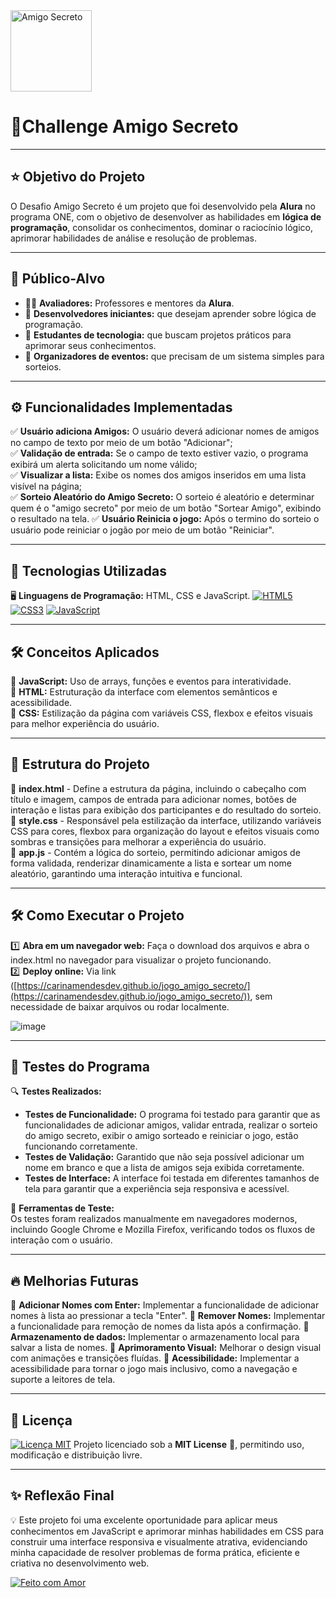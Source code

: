 <img src="https://github.com/user-attachments/assets/cc468c98-3006-4cda-ba44-d749426ec337" alt="Amigo Secreto" width="130"/>

# 🎉**Challenge Amigo Secreto**

---

## ⭐ **Objetivo do Projeto** 
O Desafio Amigo Secreto é um projeto que foi desenvolvido pela **Alura** no programa ONE, com o objetivo de desenvolver as habilidades em **lógica de programação**, consolidar os conhecimentos, dominar o raciocínio lógico, aprimorar habilidades de análise e resolução de problemas.

---

## 🎯 **Público-Alvo**  
- 👨‍🏫 **Avaliadores:** Professores e mentores da **Alura**.  
- 📌 **Desenvolvedores iniciantes:** que desejam aprender sobre lógica de programação.  
- 📌 **Estudantes de tecnologia:** que buscam projetos práticos para aprimorar seus conhecimentos.  
- 📌 **Organizadores de eventos:** que precisam de um sistema simples para sorteios.

---

## ⚙️ **Funcionalidades Implementadas**  
✅ **Usuário adiciona Amigos:** O usuário deverá adicionar nomes de amigos no campo de texto por meio de um botão "Adicionar";  
✅ **Validação de entrada:** Se o campo de texto estiver vazio, o programa exibirá um alerta solicitando um nome válido;  
✅ **Visualizar a lista:** Exibe os nomes dos amigos inseridos em uma lista visível na página;  
✅ **Sorteio Aleatório do Amigo Secreto:** O sorteio é aleatório e determinar quem é o "amigo secreto" por meio de um botão "Sortear Amigo", exibindo o resultado na tela.
✅ **Usuário Reinicia o jogo:** Após o termino do sorteio o usuário pode reiniciar o jogão por meio de um botão "Reiniciar".


---

## 🚀 **Tecnologias Utilizadas**  
🖥️ **Linguagens de Programação:** HTML, CSS e JavaScript.
[![HTML5](https://img.shields.io/badge/HTML5-E34F26?style=for-the-badge&logo=html5&logoColor=white)](https://developer.mozilla.org/pt-BR/docs/Web/HTML)
[![CSS3](https://img.shields.io/badge/CSS3-1572B6?style=for-the-badge&logo=css3&logoColor=white)](https://developer.mozilla.org/pt-BR/docs/Web/CSS)
[![JavaScript](https://img.shields.io/badge/JavaScript-F7DF1E?style=for-the-badge&logo=javascript&logoColor=black)](https://developer.mozilla.org/pt-BR/docs/Web/JavaScript)

---

## 🛠️ **Conceitos Aplicados**  
📌 **JavaScript:** Uso de arrays, funções e eventos para interatividade.  
📌 **HTML:** Estruturação da interface com elementos semânticos e acessibilidade.  
📌 **CSS:** Estilização da página com variáveis CSS, flexbox e efeitos visuais para melhor experiência do usuário.

---

## 📁 **Estrutura do Projeto**  
📌 **index.html** - Define a estrutura da página, incluindo o cabeçalho com título e imagem, campos de entrada para adicionar nomes, botões de interação e listas para exibição dos participantes e do resultado do sorteio.  
📌 **style.css** - Responsável pela estilização da interface, utilizando variáveis CSS para cores, flexbox para organização do layout e efeitos visuais como sombras e transições para melhorar a experiência do usuário.  
📌 **app.js** - Contém a lógica do sorteio, permitindo adicionar amigos de forma validada, renderizar dinamicamente a lista e sortear um nome aleatório, garantindo uma interação intuitiva e funcional.

---

## 🛠️ **Como Executar o Projeto**  
1️⃣ **Abra em um navegador web:** Faça o download dos arquivos e abra o index.html no navegador para visualizar o projeto funcionando.  
2️⃣ **Deploy online:** Via link ([https://carinamendesdev.github.io/jogo_amigo_secreto/](https://carinamendesdev.github.io/jogo_amigo_secreto/)), sem necessidade de baixar arquivos ou rodar localmente.

![image](https://github.com/user-attachments/assets/1f9630c3-2a8b-4d88-aec7-41e27882b64d)

---

## 🧪 **Testes do Programa**  
🔍 **Testes Realizados:**  
- **Testes de Funcionalidade:** O programa foi testado para garantir que as funcionalidades de adicionar amigos, validar entrada, realizar o sorteio do amigo secreto, exibir o amigo sorteado e reiniciar o jogo, estão funcionando corretamente.
- **Testes de Validação:** Garantido que não seja possível adicionar um nome em branco e que a lista de amigos seja exibida corretamente.
- **Testes de Interface:** A interface foi testada em diferentes tamanhos de tela para garantir que a experiência seja responsiva e acessível.
  
🔧 **Ferramentas de Teste:**  
Os testes foram realizados manualmente em navegadores modernos, incluindo Google Chrome e Mozilla Firefox, verificando todos os fluxos de interação com o usuário.

---

## 🔥 **Melhorias Futuras**  
🚀 **Adicionar Nomes com Enter:** Implementar a funcionalidade de adicionar nomes à lista ao pressionar a tecla "Enter".
🚀 **Remover Nomes:** Implementar a funcionalidade para remoção de nomes da lista após a confirmação.
🚀 **Armazenamento de dados:** Implementar o armazenamento local para salvar a lista de nomes.
🚀 **Aprimoramento Visual:** Melhorar o design visual com animações e transições fluídas.
🚀 **Acessibilidade:** Implementar a acessibilidade para tornar o jogo mais inclusivo, como a navegação e suporte a leitores de tela.

---

## 📜 **Licença**  
[![Licença MIT](https://img.shields.io/badge/license-MIT-blue.svg)](./LICENSE)
Projeto licenciado sob a **MIT License** 📝, permitindo uso, modificação e distribuição livre.

---

## ✨ **Reflexão Final**  
💡 Este projeto foi uma excelente oportunidade para aplicar meus conhecimentos em JavaScript e aprimorar minhas habilidades em CSS para construir uma interface responsiva e visualmente atrativa, evidenciando minha capacidade de resolver problemas de forma prática, eficiente e criativa no desenvolvimento web.

[![Feito com Amor](https://img.shields.io/badge/Feito_com-❤️-red)](https://github.com/CarinaMendesDev)
